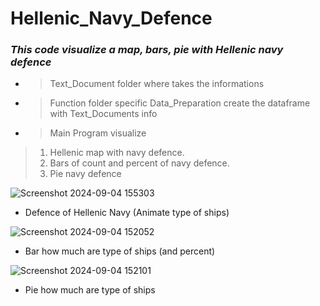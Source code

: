 # Hellenic_Navy_Defence
### **_This code visualize a map, bars, pie with Hellenic navy defence_**

*  > Text_Document folder where takes the informations
*   >  Function folder specific Data_Preparation create the dataframe with Text_Documents info
*   > Main Program visualize
   > 1) Hellenic map with navy defence.
   > 2) Bars of count and percent of navy defence.
   > 3) Pie navy defence

![Screenshot 2024-09-04 155303](https://github.com/user-attachments/assets/0035f1e8-ce7b-439e-a4c9-2473c0457b82)
- Defence of Hellenic Navy (Animate type of ships)

![Screenshot 2024-09-04 152052](https://github.com/user-attachments/assets/b257c5ca-9c83-408d-8de5-dc91ce61b36e)
- Bar how much are type of ships (and percent)

![Screenshot 2024-09-04 152101](https://github.com/user-attachments/assets/0888dd57-14ae-478b-84e3-ff0c49beb571)
- Pie how much are type of ships
